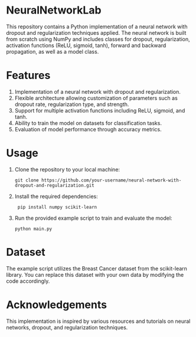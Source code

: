 # NeuralNetworkLab

This repository contains a Python implementation of a neural network with dropout and regularization techniques applied. The neural network is built from scratch using NumPy and includes classes for dropout, regularization, activation functions (ReLU, sigmoid, tanh), forward and backward propagation, as well as a model class.

# Features

1. Implementation of a neural network with dropout and regularization.
2. Flexible architecture allowing customization of parameters such as dropout rate, regularization type, and strength.
3. Support for multiple activation functions including ReLU, sigmoid, and tanh.
4. Ability to train the model on datasets for classification tasks.
5. Evaluation of model performance through accuracy metrics.

# Usage 

1. Clone the repository to your local machine:

   ```
   git clone https://github.com/your-username/neural-network-with-dropout-and-regularization.git

   ``` 
2. Install the required dependencies:

   ```
    pip install numpy scikit-learn

   ``` 
3. Run the provided example script to train and evaluate the model:

   ```
   python main.py

   ``` 

# Dataset

The example script utilizes the Breast Cancer dataset from the scikit-learn library. You can replace this dataset with your own data by modifying the code accordingly.


# Acknowledgements

This implementation is inspired by various resources and tutorials on neural networks, dropout, and regularization techniques.


